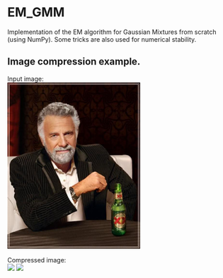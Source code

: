 # EM_GMM
Implementation of the EM algorithm for Gaussian Mixtures from scratch (using NumPy). Some tricks are also used for numerical stability.

## Image compression example.
Input image:\
<img src="./im.jpg" width="300" height="376">

Compressed image:\
<img src="./comp1.jpg">
<img src="./comp2.jpg">
